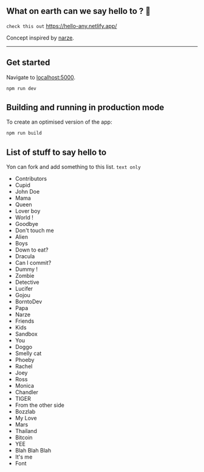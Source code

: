 ## What on earth can we say hello to ? 🤔
```check this out``` https://hello-any.netlify.app/

Concept inspired by [narze](https://github.com/narze/DaiMai).

---

## Get started

Navigate to [localhost:5000](http://localhost:5000).

```bash
npm run dev
```

## Building and running in production mode

To create an optimised version of the app:

```bash
npm run build
```

## List of stuff to say hello to

Yon can fork and add something to this list. ```text only```

- Contributors
- Cupid
- John Doe
- Mama
- Queen
- Lover boy
- World !
- Goodbye
- Don't touch me
- Alien
- Boys
- Down to eat?
- Dracula
- Can I commit?
- Dummy !
- Zombie
- Detective
- Lucifer
- Gojou
- BorntoDev
- Papa
- Narze
- Friends
- Kids
- Sandbox
- You
- Doggo
- Smelly cat
- Phoeby
- Rachel
- Joey
- Ross
- Monica
- Chandler
- TIGER
- From the other side
- Bozzlab
- My Love
- Mars
- Thailand
- Bitcoin
- YEE
- Blah Blah Blah
- It's me
- Font

